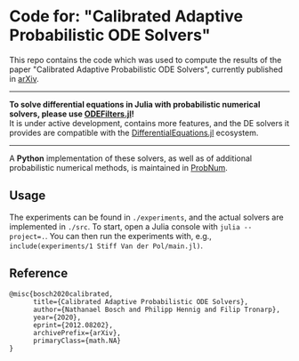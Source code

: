 # Code for: "Calibrated Adaptive Probabilistic ODE Solvers"

This repo contains the code which was used to compute the results of the paper "Calibrated Adaptive Probabilistic ODE Solvers", currently published in
[arXiv](https://arxiv.org/abs/2012.08202).

---

__To solve differential equations in Julia with probabilistic numerical solvers, please use
[ODEFilters.jl](https://github.com/nathanaelbosch/ODEFilters.jl)!__<br />
It is under active development, contains more features, and the DE solvers it provides are compatible with the
[DifferentialEquations.jl](https://docs.sciml.ai/stable/)
ecosystem.

---

A __Python__ implementation of these solvers, as well as of additional probabilistic numerical methods, is maintained in [ProbNum](https://github.com/probabilistic-numerics/probnum).


## Usage
The experiments can be found in `./experiments`, and the actual solvers are implemented in `./src`.
To start, open a Julia console with `julia --project=.`.
You can then run the experiments with, e.g., `include(experiments/1 Stiff Van der Pol/main.jl)`.


## Reference
```
@misc{bosch2020calibrated,
      title={Calibrated Adaptive Probabilistic ODE Solvers},
      author={Nathanael Bosch and Philipp Hennig and Filip Tronarp},
      year={2020},
      eprint={2012.08202},
      archivePrefix={arXiv},
      primaryClass={math.NA}
}
```
